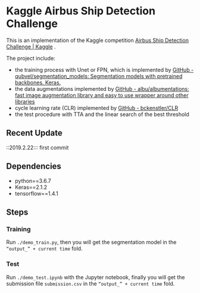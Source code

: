 # Kaggle Airbus Ship Detection Challenge
This is an implementation of the Kaggle competition  [Airbus Ship Detection Challenge | Kaggle](https://www.kaggle.com/c/airbus-ship-detection) . 

The project include:
 * the training process with Unet or FPN, which is implemented by [GitHub - qubvel/segmentation_models: Segmentation models with pretrained backbones. Keras.](https://github.com/qubvel/segmentation_models)
 * the data augmentations implemented by [GitHub - albu/albumentations: fast image augmentation library and easy to use wrapper around other libraries](https://github.com/albu/albumentations)
 * cycle learning rate (CLR) implemented by [GitHub - bckenstler/CLR](https://github.com/bckenstler/CLR)
 * the test procedure with TTA and the linear search of the best threshold
## Recent Update
::2019.2.22::: first commit
## Dependencies
* python==3.6.7
* Keras==2.1.2
* tensorflow==1.4.1
## Steps
### Training
Run `./demo_train.py`, then you will get the segmentation model in the `“output_” + current time` fold. 
### Test
Run  `./demo_test.ipynb` with the Jupyter notebook, finally you will get the submission file `submission.csv` in the `“output_” + current time` fold.
